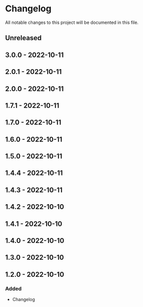 # Changelog

All notable changes to this project will be documented in this file.

## Unreleased

## 3.0.0 - 2022-10-11

## 2.0.1 - 2022-10-11

## 2.0.0 - 2022-10-11

## 1.7.1 - 2022-10-11

## 1.7.0 - 2022-10-11

## 1.6.0 - 2022-10-11

## 1.5.0 - 2022-10-11

## 1.4.4 - 2022-10-11

## 1.4.3 - 2022-10-11

## 1.4.2 - 2022-10-10

## 1.4.1 - 2022-10-10

## 1.4.0 - 2022-10-10

## 1.3.0 - 2022-10-10

## 1.2.0 - 2022-10-10
### Added
- Changelog
